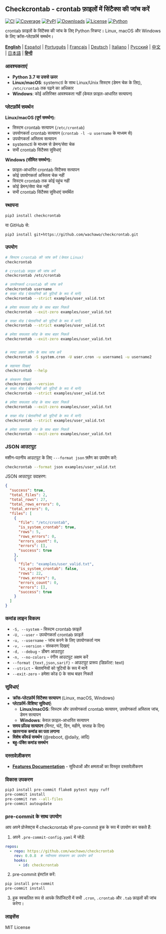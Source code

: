 ## Checkcrontab - crontab फ़ाइलों में सिंटैक्स की जांच करें

[![CI](https://github.com/wachawo/checkcrontab/actions/workflows/ci.yml/badge.svg)](https://github.com/wachawo/checkcrontab/actions/workflows/ci.yml)
[![Coverage](https://codecov.io/gh/wachawo/checkcrontab/branch/0.0.11/graph/badge.svg)](https://codecov.io/gh/wachawo/checkcrontab?branch=main)
[![PyPI](https://img.shields.io/pypi/v/checkcrontab.svg)](https://pypi.org/project/checkcrontab/)
[![Downloads](https://img.shields.io/pypi/dm/checkcrontab.svg)](https://pypi.org/project/checkcrontab/)
[![License](https://img.shields.io/badge/license-MIT-blue.svg)](https://github.com/wachawo/checkcrontab/blob/main/LICENSE)
[![Python](https://img.shields.io/pypi/pyversions/checkcrontab.svg)](https://pypi.org/project/checkcrontab/)

crontab फ़ाइलों के सिंटैक्स की जांच के लिए Python स्क्रिप्ट। Linux, macOS और Windows के लिए क्रॉस-प्लेटफ़ॉर्म समर्थन।

**[English](https://github.com/wachawo/checkcrontab/blob/main/README.md)** | [Español](https://github.com/wachawo/checkcrontab/blob/main/docs/README_ES.md) | [Português](https://github.com/wachawo/checkcrontab/blob/main/docs/README_PT.md) | [Français](https://github.com/wachawo/checkcrontab/blob/main/docs/README_FR.md) | [Deutsch](https://github.com/wachawo/checkcrontab/blob/main/docs/README_DE.md) | [Italiano](https://github.com/wachawo/checkcrontab/blob/main/docs/README_IT.md) | [Русский](https://github.com/wachawo/checkcrontab/blob/main/docs/README_RU.md) | [中文](https://github.com/wachawo/checkcrontab/blob/main/docs/README_ZH.md) | [日本語](https://github.com/wachawo/checkcrontab/blob/main/docs/README_JA.md) | **[हिन्दी](https://github.com/wachawo/checkcrontab/blob/main/docs/README_HI.md)**

### आवश्यकताएं

- **Python 3.7 या उससे ऊपर**
- **Linux/macOS**: systemctl के साथ Linux/Unix सिस्टम (डेमन चेक के लिए), `/etc/crontab` तक पढ़ने का अधिकार
- **Windows**: कोई अतिरिक्त आवश्यकता नहीं (केवल फ़ाइल-आधारित सत्यापन)

### प्लेटफ़ॉर्म समर्थन

**Linux/macOS (पूर्ण समर्थन):**
- सिस्टम crontab सत्यापन (`/etc/crontab`)
- उपयोगकर्ता crontab सत्यापन (`crontab -l -u username` के माध्यम से)
- उपयोगकर्ता अस्तित्व सत्यापन
- systemctl के माध्यम से डेमन/सेवा चेक
- सभी crontab सिंटैक्स सुविधाएं

**Windows (सीमित समर्थन):**
- फ़ाइल-आधारित crontab सिंटैक्स सत्यापन
- कोई उपयोगकर्ता अस्तित्व चेक नहीं
- सिस्टम crontab तक कोई पहुंच नहीं
- कोई डेमन/सेवा चेक नहीं
- सभी crontab सिंटैक्स सुविधाएं समर्थित

### स्थापना

```bash
pip3 install checkcrontab
```

या GitHub से:

```bash
pip3 install git+https://github.com/wachawo/checkcrontab.git
```

### उपयोग

```bash
# सिस्टम crontab की जांच करें (केवल Linux)
checkcrontab

# crontab फ़ाइल की जांच करें
checkcrontab /etc/crontab

# उपयोगकर्ता crontab की जांच करें
checkcrontab username
# सख्त मोड (चेतावनियों को त्रुटियों के रूप में मानें)
checkcrontab --strict examples/user_valid.txt

# हमेशा सफलता कोड के साथ बाहर निकलें
checkcrontab --exit-zero examples/user_valid.txt

# सख्त मोड (चेतावनियों को त्रुटियों के रूप में मानें)
checkcrontab --strict examples/user_valid.txt

# हमेशा सफलता कोड के साथ बाहर निकलें
checkcrontab --exit-zero examples/user_valid.txt


# स्पष्ट प्रकार फ़्लैग के साथ जांच करें
checkcrontab -S system.cron -U user.cron -u username1 -u username2

# सहायता दिखाएं
checkcrontab --help

# संस्करण दिखाएं
checkcrontab --version
# सख्त मोड (चेतावनियों को त्रुटियों के रूप में मानें)
checkcrontab --strict examples/user_valid.txt

# हमेशा सफलता कोड के साथ बाहर निकलें
checkcrontab --exit-zero examples/user_valid.txt

# सख्त मोड (चेतावनियों को त्रुटियों के रूप में मानें)
checkcrontab --strict examples/user_valid.txt

# हमेशा सफलता कोड के साथ बाहर निकलें
checkcrontab --exit-zero examples/user_valid.txt

```

### JSON आउटपुट

मशीन-पठनीय आउटपुट के लिए `---format json` फ़्लैग का उपयोग करें:

```bash
checkcrontab --format json examples/user_valid.txt
```

JSON आउटपुट उदाहरण:

```json
{
  "success": true,
  "total_files": 2,
  "total_rows": 27,
  "total_rows_errors": 0,
  "total_errors": 0,
  "files": [
    {
      "file": "/etc/crontab",
      "is_system_crontab": true,
      "rows": 5,
      "rows_errors": 0,
      "errors_count": 0,
      "errors": [],
      "success": true
    },
    {
      "file": "examples/user_valid.txt",
      "is_system_crontab": false,
      "rows": 22,
      "rows_errors": 0,
      "errors_count": 0,
      "errors": [],
      "success": true
    }
  ]
}
```

### कमांड लाइन विकल्प

- `-S, --system` - सिस्टम crontab फ़ाइलें
- `-U, --user` - उपयोगकर्ता crontab फ़ाइलें
- `-u, --username` - जांच करने के लिए उपयोगकर्ता नाम
- `-v, --version` - संस्करण दिखाएं
- `-d, --debug` - डीबग आउटपुट
- `-n, --no-colors` - रंगीन आउटपुट अक्षम करें
- `--format {text,json,sarif}` - आउटपुट प्रारूप (डिफ़ॉल्ट: text)
- `--strict` - चेतावनियों को त्रुटियों के रूप में मानें
- `--exit-zero` - हमेशा कोड 0 के साथ बाहर निकलें

### सुविधाएं

- **क्रॉस-प्लेटफ़ॉर्म सिंटैक्स सत्यापन** (Linux, macOS, Windows)
- **प्लेटफ़ॉर्म-विशिष्ट सुविधाएं:**
  - **Linux/macOS**: सिस्टम और उपयोगकर्ता crontab सत्यापन, उपयोगकर्ता अस्तित्व जांच, डेमन सत्यापन
  - **Windows**: केवल फ़ाइल-आधारित सत्यापन
- **समय फ़ील्ड सत्यापन** (मिनट, घंटे, दिन, महीने, सप्ताह के दिन)
- **खतरनाक कमांड का पता लगाना**
- **विशेष कीवर्ड समर्थन** (@reboot, @daily, आदि)
- **बहु-पंक्ति कमांड समर्थन**

### दस्तावेज़ीकरण

- **[Features Documentation](https://github.com/wachawo/checkcrontab/blob/main/docs/FEATURES.md)** - सुविधाओं और क्षमताओं का विस्तृत दस्तावेज़ीकरण

### विकास उपकरण

```bash
pip3 install pre-commit flake8 pytest mypy ruff
pre-commit install
pre-commit run --all-files
pre-commit autoupdate
```

### pre-commit के साथ उपयोग

आप अपने प्रोजेक्ट्स में checkcrontab को pre-commit हुक के रूप में उपयोग कर सकते हैं:

1. अपने `.pre-commit-config.yaml` में जोड़ें:

```yaml
repos:
  - repo: https://github.com/wachawo/checkcrontab
    rev: 0.0.8  # नवीनतम संस्करण का उपयोग करें
    hooks:
      - id: checkcrontab
```

2. pre-commit इंस्टॉल करें:

```bash
pip install pre-commit
pre-commit install
```

3. हुक स्वचालित रूप से आपके रिपॉजिटरी में सभी `.cron`, `.crontab` और `.tab` फ़ाइलों की जांच करेगा।

### लाइसेंस

MIT License
